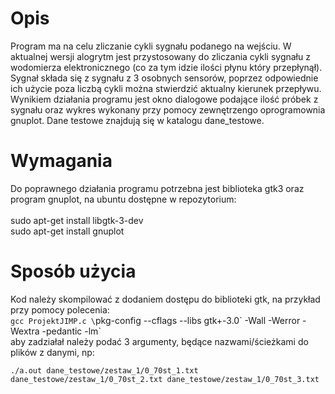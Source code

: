 # Opis

Program ma na celu zliczanie cykli sygnału podanego na wejściu. W aktualnej wersji alogrytm jest przystosowany do zliczania cykli sygnału z wodomierza elektronicznego (co za tym idzie ilości płynu który przepłynął).
Sygnał składa się z sygnału z 3 osobnych sensorów, poprzez odpowiednie ich użycie poza liczbą cykli można stwierdzić aktualny kierunek przepływu.
Wynikiem działania programu jest okno dialogowe podające ilość próbek z sygnału oraz wykres wykonany przy pomocy zewnętrzengo oprogramownia gnuplot.
Dane testowe znajdują się w katalogu dane_testowe.

# Wymagania
Do poprawnego działania programu potrzebna jest biblioteka gtk3 oraz program gnuplot, na ubuntu dostępne w repozytorium:<br />
<br />
sudo apt-get install libgtk-3-dev<br />
sudo apt-get install gnuplot<br />

# Sposób użycia
Kod należy skompilować z dodaniem dostępu do biblioteki gtk, na przykład przy pomocy polecenia:<br />
`gcc ProjektJIMP.c \`pkg-config --cflags --libs gtk+-3.0\` -Wall -Werror -Wextra -pedantic -lm`<br />
aby zadziałał należy podać 3 argumenty, będące nazwami/ścieżkami do plików z danymi, np:<br />

`./a.out dane_testowe/zestaw_1/0_70st_1.txt dane_testowe/zestaw_1/0_70st_2.txt dane_testowe/zestaw_1/0_70st_3.txt`

